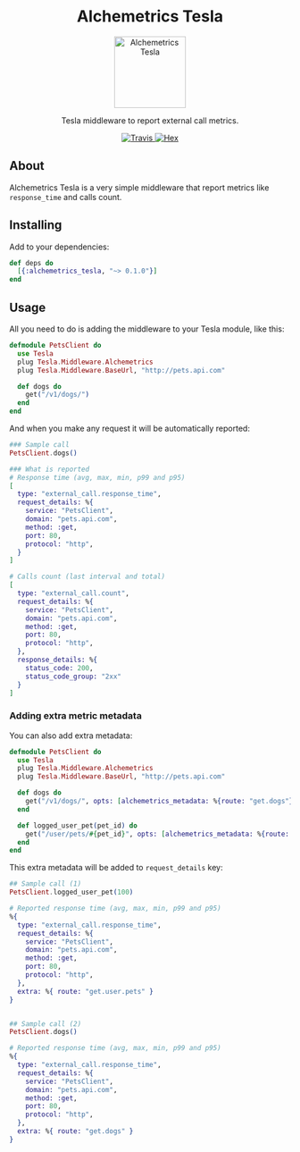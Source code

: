 <h1 align="center">Alchemetrics Tesla</h1>

<p align="center">
  <img alt="Alchemetrics Tesla" src="https://github.com/globocom/alchemetrics_tesla/blob/master/assets/alchemetrics_tesla.png?raw=true" width="128">
</p>

<p align="center">
  Tesla middleware to report external call metrics.
</p>

<p align="center">
  <a href="https://travis-ci.org/globocom/alchemetrics_tesla">
    <img alt="Travis" src="https://travis-ci.org/globocom/alchemetrics_tesla.svg">
  </a>
  <a href="https://hex.pm/packages/alchemetrics_tesla">
    <img alt="Hex" src="https://img.shields.io/hexpm/dt/alchemetrics_tesla.svg">
  </a>
</p>

## About
Alchemetrics Tesla is a very simple middleware that report metrics like `response_time` and calls count.


## Installing
Add to your dependencies:
```elixir
def deps do
  [{:alchemetrics_tesla, "~> 0.1.0"}]
end
```

## Usage
All you need to do is adding the middleware to your Tesla module, like this:

```elixir
defmodule PetsClient do
  use Tesla
  plug Tesla.Middleware.Alchemetrics
  plug Tesla.Middleware.BaseUrl, "http://pets.api.com"

  def dogs do
    get("/v1/dogs/")
  end
end
```

And when you make any request it will be automatically reported:
```elixir
### Sample call
PetsClient.dogs()

### What is reported
# Response time (avg, max, min, p99 and p95)
[
  type: "external_call.response_time",
  request_details: %{
    service: "PetsClient",
    domain: "pets.api.com",
    method: :get,
    port: 80,
    protocol: "http",
  }
]

# Calls count (last interval and total)
[
  type: "external_call.count",
  request_details: %{
    service: "PetsClient",
    domain: "pets.api.com",
    method: :get,
    port: 80,
    protocol: "http",
  },
  response_details: %{
    status_code: 200,
    status_code_group: "2xx"
  }
]
```

### Adding extra metric metadata
You can also add extra metadata:

```elixir
defmodule PetsClient do
  use Tesla
  plug Tesla.Middleware.Alchemetrics
  plug Tesla.Middleware.BaseUrl, "http://pets.api.com"

  def dogs do
    get("/v1/dogs/", opts: [alchemetrics_metadata: %{route: "get.dogs"}])
  end

  def logged_user_pet(pet_id) do
    get("/user/pets/#{pet_id}", opts: [alchemetrics_metadata: %{route: "get.user.pets.show"}])
  end
end
```

This extra metadata will be added to `request_details` key:
```elixir
## Sample call (1)
PetsClient.logged_user_pet(100)

# Reported response time (avg, max, min, p99 and p95)
%{
  type: "external_call.response_time",
  request_details: %{
    service: "PetsClient",
    domain: "pets.api.com",
    method: :get,
    port: 80,
    protocol: "http",
  },
  extra: %{ route: "get.user.pets" }
}


## Sample call (2)
PetsClient.dogs()

# Reported response time (avg, max, min, p99 and p95)
%{
  type: "external_call.response_time",
  request_details: %{
    service: "PetsClient",
    domain: "pets.api.com",
    method: :get,
    port: 80,
    protocol: "http",
  },
  extra: %{ route: "get.dogs" }
}
```
